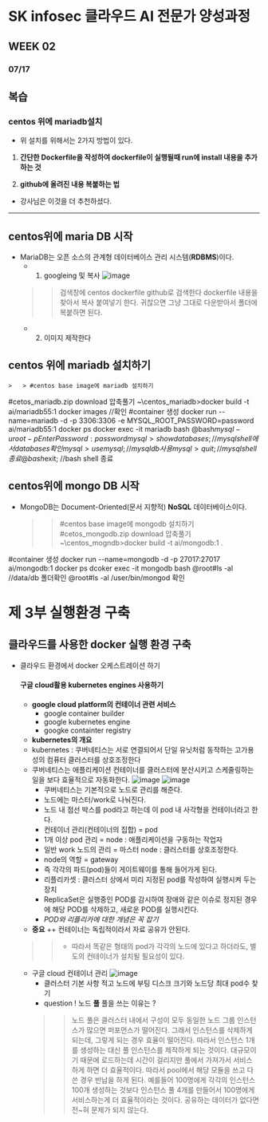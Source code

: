# SK infosec 클라우드 AI 전문가 양성과정

## WEEK 02
### 07/17

## 복습
### centos 위에 mariadb설치

* 위 설치를 위해서는 2가지 방법이 있다.
1. __간단한 Dockerfile을 작성하여 dockerfile이 실행될때 run에 install 내용을 추가하는 것__



2. __github에 올려진 내용 복붙하는 법__
- 강사님은 이것을 더 추천하셨다.
***

## centos위에 maria DB 시작
* MariaDB는 오픈 소스의 관계형 데이터베이스 관리 시스템(__RDBMS__)이다. 
    + 1) googleing 및 복사
    ![image](/uploads/7cc17caae9be5a5ae666ee177e3ac5e4/image.png)
    >   > 검색창에 centos dockerfile github로 검색한다
    >   > dockerfile 내용을 찾아서 복사 붙여넣기 한다.
    >   > 귀찮으면 그냥 그대로 다운받아서 폴더에 복붙하면 된다.
    + 2) 이미지 제작한다
## centos 위에 mariadb 설치하기
    >   > #centos base image에 mariadb 설치하기
#cetos_mariadb.zip download 압축풀기
~\centos_mariadb>docker build -t ai/mariadb55:1
docker images //확인
#container 생성
docker run --name=mariadb -d -p 3306:3306 -e MYSQL_ROOT_PASSWORD=password ai/mariadb55:1
docker ps
docker exec -it mariadb bash
@bash$mysql -u root -p
Enter Password : password
mysql>show databases;    //mysql shell에서 databases 확인
mysql>use mysql;         //mysql db 사용
mysql>quit;              //mysql shell 종료
@bash$exit;              //bash shell 종료



## centos위에 mongo DB 시작
* MongoDB는 Document-Oriented(문서 지향적) __NoSQL__ 데이터베이스이다. 
    >   > #centos base image에 mongodb 설치하기
#cetos_mongodb.zip download 압축풀기
~\centos_mogndb>docker build -t ai/mongodb:1 .

#container 생성
docker run --name=mongodb -d -p 27017:27017 ai/mongodb:1
docker ps
dcoker exec -it mongodb bash
@root#ls -al  //data/db 폴더확인
@root#ls -al /user/bin/mongod 확인



# 제 3부 실행환경 구축
## 클라우드를 사용한 docker 실행 환경 구축

* 클라우드 환경에서 docker 오케스트레이션 하기
    #### 구글 cloud활용 kubernetes engines 사용하기
    * __google cloud platform의 컨테이너 관련 서비스__
        - google container builder
        - google kubernetes engine
        - googke containter registry
    * __kubernetes의 개요__
    - kubernetes : 쿠버네티스는 서로 연결되어서 단일 유닛처럼 동작하는 고가용성의 컴퓨터 클러스터를 상호조정한다
    - 쿠버네티스는 애플리케이션 컨테이너를 클러스터에 분산시키고 스케줄링하는 일을 보다 효율적으로 자동화한다.
        ![image](/uploads/12fe3d40d71c9f1b4324a69793e975e8/image.png)
        ![image](/uploads/328cec87872fbfcf7f6b511fa62f4a45/image.png)
        - 쿠버네티스는 기본적으로 노드로 관리를 해준다.
        - 노드에는 마스터/work로 나눠진다.
        - 노드 내 점선 박스를 pod라고 하는데 이 pod 내 사각형을 컨테이너라고 한다.
        - 컨테이너 관리(컨테이너의 집합) = pod
        - 1개 이상 pod 관리 = node : 애플리케이션을 구동하는 작업자
        - 일반 work 노드의 관리 = 마스터 node : 클러스터를 상호조정한다.
        - node의 역할 = gateway
        - 즉 각각의 파드(pod)들이 게이트웨이를 통해 들어가게 된다.
        - 리플리카셋 : 클러스터 상에서 미리 지정된 pod를 작성하여 실행시켜 두는 장치
        - ReplicaSet은 실행중인 POD를 감시하여 장애와 같은 이슈로 정지된 경우에 해당 POD를 삭제하고, 새로운 POD를 실행시킨다.  
        - *POD와 리플리카에 대한 개념은 꼭 잡기* 
        

    * __중요__ ++ 컨테이너는 독립적이라서 자료 공유가 안된다.
    >   > - 따라서 똑같은 형태의 pod가 각각의 노드에 있다고 하더라도, 별도의 컨테이너가 설치될 필요성이 있다.
    * 구글 cloud 컨테이너 관리
        ![image](/uploads/3090336d095b53a0bf44726b2f37300c/image.png)
        - 클러스터 기본 사항 적고 노드에 부팅 디스크 크기와 노드당 최대 pod수 찾기
        - question ! 노드 __풀__ 풀을 쓰는 이유는 ? 
        >   > 노드 풀은 클러스터 내에서 구성이 모두 동일한 노드 그룹
        >   > 인스턴스가 많으면 퍼포먼스가 떨어진다. 그래서 인스턴스를 삭제하게 되는데, 그렇게 되는 경우 효율이 떨어진다. 따라서 인스턴스 1개를 생성하는 대신 풀 인스턴스를 제작하게 되는 것이다. 대규모이기 때문에 로드하는데 시간이 걸리지만 풀에서 가져가서 서비스 하게 하면 더 효율적이다. 따라서 pool에서 해당 모듈을 쓰고 다 쓴 경우 반납을 하게 된다. 
        >   > 예를들어 100명에게 각각의 인스턴스 100개 생성하는 것보다 인스턴스 풀 4개를 만들어서 100명에게 서비스하는게 더 효율적이라는 것이다. 공유하는 데이터가 없다면 전~혀 문제가 되지 않는다.
        >   > 
 
